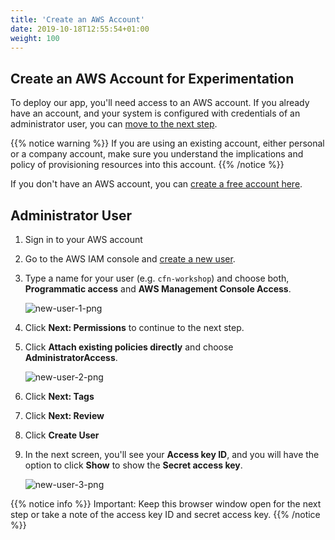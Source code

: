 ```yaml
---
title: 'Create an AWS Account'
date: 2019-10-18T12:55:54+01:00
weight: 100
---
```


## Create an AWS Account for Experimentation

To deploy our app, you'll need access to an AWS account. If you already have an account, and your system is configured with credentials of an administrator user, you can [move to the next step](../200-awscli).

{{% notice warning %}}
If you are using an existing account, either personal or a company account, make sure you understand the implications and policy of provisioning resources into this account.
{{% /notice %}}

If you don't have an AWS account, you can [create a free account here](https://portal.aws.amazon.com/billing/signup).

## Administrator User

1. Sign in to your AWS account
1. Go to the AWS IAM console and [create a new user](https://console.aws.amazon.com/iam/home?#/users$new).
1. Type a name for your user (e.g. `cfn-workshop`) and choose both, **Programmatic access** and **AWS Management Console Access**.

    ![new-user-1-png](100-account/new-user-1.png)

1. Click **Next: Permissions** to continue to the next step.
1. Click **Attach existing policies directly** and choose **AdministratorAccess**.

    ![new-user-2-png](100-account/new-user-2.png)

1. Click **Next: Tags**
1. Click **Next: Review**
1. Click **Create User**
1. In the next screen, you'll see your **Access key ID**, and you will have the option to click **Show** to show the **Secret access key**.

    ![new-user-3-png](100-account/new-user-3.png)

{{% notice info %}}
Important: Keep this browser window open for the next step or take a note of the access key ID and secret access key.
{{% /notice %}}
